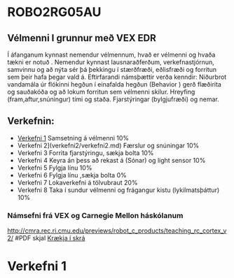 # ROBO2RG05AU
## Vélmenni I grunnur með VEX EDR
Í áfanganum kynnast nemendur vélmennum, hvað er vélmenni og hvaða tækni er notuð . Nemendur kynnast  lausnaraðferðum, verkefnastjórnun, samvinnu og að nýta sér þá þekkingu í stærðfræði, eðlisfræði og forritun sem þeir hafa þegar vald á.  Eftirfarandi námsþættir verða kenndir: Niðurbrot vandamála úr flókinni  hegðun í einafalda hegðun (Behavior ) gerð flæðirita  og sauðakóða og að lokum forritun sem vélmenni skilur.  Hreyfing (fram,aftur,snúningur) tími og staða. Fjarstýringar (bylgjufræði) og nemar.

## Verkefnin:
* [Verkefni 1](verkefni1/verkefni1.md) Samsetning á vélmenni	10% 
* Verkefni 2](verkefni2/verkefni2.md)	Færslur og snúningar	10%
* Verkefni 3	Forrita fjarstýringu, sækja bolta 	10%
* Verkefni 4	Keyra án þess að rekast á (Sónar) og light sensor	10%
* Verkefni 5	Fylgja línu 	10%
* Verkefni 6	Fylgja línu ,sækja bolta 0%
* Verkefni 7	Lokaverkefni á tölvubraut	20%
* Verkefni 8	Taka í sundur vélmenni og frágangur kistu (lykilmatsþáttur)	10%

### Námsefni frá VEX og Carnegie Mellon háskólanum
 http://cmra.rec.ri.cmu.edu/previews/robot_c_products/teaching_rc_cortex_v2/
#PDF skjal
[Krækja í skrá](https://github.com/eirben/rob2a/blob/master/VEX_Lab_Schedule.pdf)
# Verkefni 1
